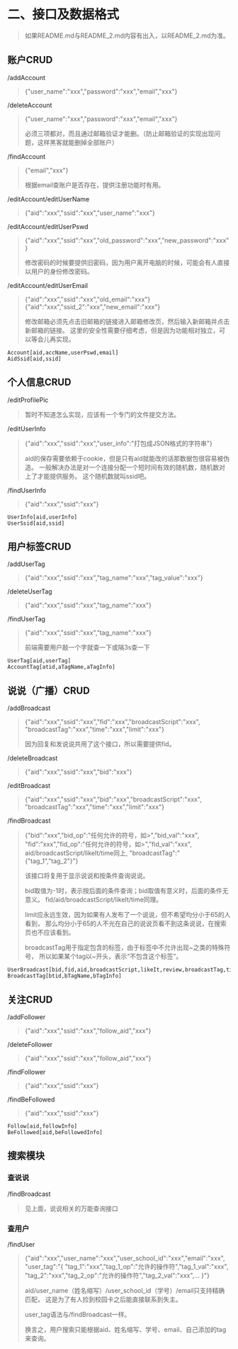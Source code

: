 # 二、接口及数据格式
> 如果README.md与README_2.md内容有出入，以README_2.md为准。
## 账户CRUD
/addAccount
> {"user_name":"xxx","password":"xxx","email","xxx"}

/deleteAccount
> {"user_name":"xxx","password":"xxx","email","xxx"}
> 
> 必须三项都对，而且通过邮箱验证才能删。（防止邮箱验证的实现出现问题，这样黑客就能删掉全部账户）

/findAccount
> {"email","xxx"}
>
> 根据email查账户是否存在，提供注册功能时有用。

/editAccount/editUserName
> {"aid":"xxx","ssid":"xxx","user_name":"xxx"}

/editAccount/editUserPswd
> {"aid":"xxx","ssid":"xxx","old_password":"xxx","new_password":"xxx"}
>
> 修改密码的时候要提供旧密码，因为用户离开电脑的时候，可能会有人直接以用户的身份修改密码。

/editAccount/editUserEmail
> {"aid":"xxx","ssid":"xxx","old_email":"xxx"}
> {"aid":"xxx","ssid_2":"xxx","new_email":"xxx"}
>
> 修改邮箱必须先点击旧邮箱的链接进入邮箱修改页，然后输入新邮箱并点击新邮箱的链接。
> 这里的安全性需要仔细考虑，但是因为功能相对独立，可以等会儿再实现。

    Account[aid,accName,userPswd,email]
    AidSsid[aid,ssid]

## 个人信息CRUD
/editProfilePic
> 暂时不知道怎么实现，应该有一个专门的文件提交方法。

/editUserInfo
> {"aid":"xxx","ssid":"xxx","user_info":"打包成JSON格式的字符串"}
>
> aid的保存需要依赖于cookie，但是只有aid就能改的话那数据包很容易被伪造。
> 一般解决办法是对一个连接分配一个短时间有效的随机数，随机数对上了才能提供服务。
> 这个随机数就叫ssid吧。

/findUserInfo
> {"aid":"xxx","ssid":"xxx"}

    UserInfo[aid,userInfo]
    UserSsid[aid,ssid]

## 用户标签CRUD
/addUserTag
> {"aid":"xxx","ssid":"xxx","tag_name":"xxx","tag_value":"xxx"}

/deleteUserTag
> {"aid":"xxx","ssid":"xxx","tag_name":"xxx"}

/findUserTag
> {"aid":"xxx","ssid":"xxx","tag_name":"xxx"}
>
> 前端需要用户敲一个字就查一下或隔3s查一下

    UserTag[aid,userTag]
    AccountTag[atid,aTagName,aTagInfo]

## 说说（广播）CRUD
/addBroadcast
> {"aid":"xxx","ssid":"xxx","fid":"xxx","broadcastScript":"xxx",
> "broadcastTag":"xxx","time":"xxx","limit":"xxx"}
>
> 因为回复和发说说共用了这个接口，所以需要提供fid。

/deleteBroadcast
> {"aid":"xxx","ssid":"xxx","bid":"xxx"}

/editBroadcast
> {"aid":"xxx","ssid":"xxx","bid":"xxx","broadcastScript":"xxx",
> "broadcastTag":"xxx","time":"xxx","limit":"xxx"}

/findBroadcast
> {"bid":"xxx","bid_op":"任何允许的符号，如>","bid_val":"xxx",
> "fid":"xxx","fid_op":"任何允许的符号，如>","fid_val":"xxx",
> aid/broadcastScript/likeIt/time同上,
> "broadcastTag":"{"tag_1","tag_2"}"}
>
> 该接口将复用于显示说说和按条件查询说说。
>
> bid取值为-1时，表示按后面的条件查询；bid取值有意义时，后面的条件无意义。
> fid/aid/broadcastScript/likeIt/time同理。
>
> limit应永远生效，因为如果有人发布了一个说说，但不希望均分小于65的人看到，
> 那么均分小于65的人不光在自己的说说页看不到这条说说，在搜索页也不应该看到。
>
> broadcastTag用于指定包含的标签，由于标签中不允许出现~之类的特殊符号，
> 所以如果某个tag以~开头，表示“不包含这个标签”。

    UserBroadcast[bid,fid,aid,broadcastScript,likeIt,review,broadcastTag,time,limit]
    BroadcastTag[btid,bTagName,bTagInfo]

## 关注CRUD
/addFollower
> {"aid":"xxx","ssid":"xxx","follow_aid","xxx"}

/deleteFollower
> {"aid":"xxx","ssid":"xxx","follow_aid","xxx"}

/findFollower
> {"aid":"xxx","ssid":"xxx"}

/findBeFollowed
> {"aid":"xxx","ssid":"xxx"}

    Follow[aid,followInfo]
    BeFollowed[aid,beFollowedInfo]
    
## 搜索模块
### 查说说
/findBroadcast
> 见上面，说说相关的万能查询接口

### 查用户
/findUser
> {"aid":"xxx","user_name":"xxx","user_school_id":"xxx","email":"xxx",
> "user_tag":"{
>   "tag_1":"xxx","tag_1_op":"允许的操作符","tag_1_val":"xxx",
>   "tag_2":"xxx","tag_2_op":"允许的操作符","tag_2_val":"xxx",...
>   }"}
>
> aid/user_name（姓名缩写）/user_school_id（学号）/email只支持精确匹配，
> 这是为了有人捡到校园卡之后能直接联系到失主。
>
> user_tag语法与/findBroadcast一样。
> 
> 换言之，用户搜索只能根据aid、姓名缩写、学号、email、自己添加的tag来查询。